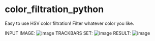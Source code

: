 # color_filtration_python
Easy to use HSV color filtration! Filter whatever color you like.

INPUT IMAGE:
![image](https://user-images.githubusercontent.com/28922780/103352253-03942880-4aa6-11eb-8142-aae437f4e849.png)
TRACKBARS SET:
![image](https://user-images.githubusercontent.com/28922780/103352264-0abb3680-4aa6-11eb-9771-95016dd6a462.png)
RESULT:
![image](https://user-images.githubusercontent.com/28922780/103352275-14449e80-4aa6-11eb-8ae0-db35693a62ce.png)
